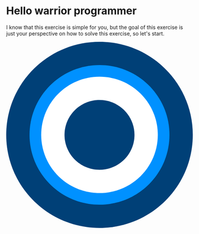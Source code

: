 # Hello warrior programmer

I know that this exercise is simple for you,
but the goal of this exercise is just your perspective on how to solve this exercise,
so let's start.

<svg width="800" height="800" viewBox="0 0 800 800" fill="none" xmlns="http://www.w3.org/2000/svg">
<path d="M400 800C620.914 800 800 620.914 800 400C800 179.086 620.914 0 400 0C179.086 0 0 179.086 0 400C0 620.914 179.086 800 400 800Z" fill="#004077"/>
<path d="M400 700C565.685 700 700 565.685 700 400C700 234.315 565.685 100 400 100C234.315 100 100 234.315 100 400C100 565.685 234.315 700 400 700Z" fill="#0091FF"/>
<path d="M400 650C538.071 650 650 538.071 650 400C650 261.929 538.071 150 400 150C261.929 150 150 261.929 150 400C150 538.071 261.929 650 400 650Z" fill="white"/>
<path d="M400 550C482.843 550 550 482.843 550 400C550 317.157 482.843 250 400 250C317.157 250 250 317.157 250 400C250 482.843 317.157 550 400 550Z" fill="#004077"/>
</svg>

